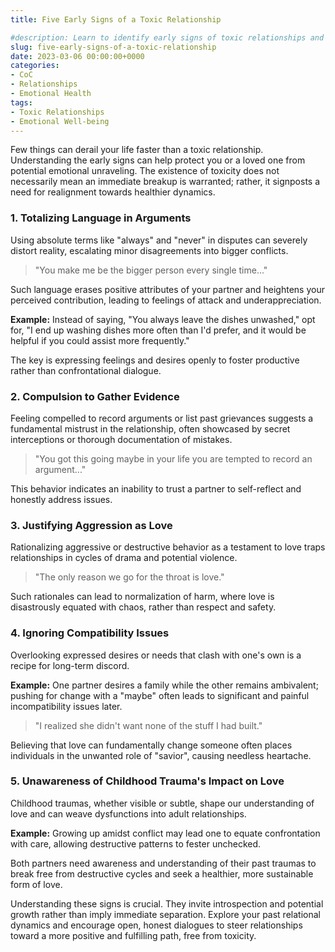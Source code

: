 ```yaml
---
title: Five Early Signs of a Toxic Relationship

#description: Learn to identify early signs of toxic relationships and protect your emotional well-being. Understand the indicators and take steps towards healthier interactions.
slug: five-early-signs-of-a-toxic-relationship
date: 2023-03-06 00:00:00+0000
categories:
- CoC
- Relationships
- Emotional Health
tags:
- Toxic Relationships
- Emotional Well-being
---
```


Few things can derail your life faster than a toxic relationship. Understanding the early signs can help protect you or a loved one from potential emotional unraveling. The existence of toxicity does not necessarily mean an immediate breakup is warranted; rather, it signposts a need for realignment towards healthier dynamics.

### 1. **Totalizing Language in Arguments**

Using absolute terms like "always" and "never" in disputes can severely distort reality, escalating minor disagreements into bigger conflicts.

> "You make me be the bigger person every single time..."

Such language erases positive attributes of your partner and heightens your perceived contribution, leading to feelings of attack and underappreciation.

**Example:** Instead of saying, "You always leave the dishes unwashed," opt for, "I end up washing dishes more often than I'd prefer, and it would be helpful if you could assist more frequently."

The key is expressing feelings and desires openly to foster productive rather than confrontational dialogue.

### 2. **Compulsion to Gather Evidence**

Feeling compelled to record arguments or list past grievances suggests a fundamental mistrust in the relationship, often showcased by secret interceptions or thorough documentation of mistakes.

> "You got this going maybe in your life you are tempted to record an argument..."

This behavior indicates an inability to trust a partner to self-reflect and honestly address issues.

### 3. **Justifying Aggression as Love**

Rationalizing aggressive or destructive behavior as a testament to love traps relationships in cycles of drama and potential violence.

> "The only reason we go for the throat is love."

Such rationales can lead to normalization of harm, where love is disastrously equated with chaos, rather than respect and safety.

### 4. **Ignoring Compatibility Issues**

Overlooking expressed desires or needs that clash with one's own is a recipe for long-term discord.

**Example:** One partner desires a family while the other remains ambivalent; pushing for change with a "maybe" often leads to significant and painful incompatibility issues later.

> "I realized she didn't want none of the stuff I had built."

Believing that love can fundamentally change someone often places individuals in the unwanted role of "savior", causing needless heartache.

### 5. **Unawareness of Childhood Trauma's Impact on Love**

Childhood traumas, whether visible or subtle, shape our understanding of love and can weave dysfunctions into adult relationships.

**Example:** Growing up amidst conflict may lead one to equate confrontation with care, allowing destructive patterns to fester unchecked.

Both partners need awareness and understanding of their past traumas to break free from destructive cycles and seek a healthier, more sustainable form of love.

Understanding these signs is crucial. They invite introspection and potential growth rather than imply immediate separation. Explore your past relational dynamics and encourage open, honest dialogues to steer relationships toward a more positive and fulfilling path, free from toxicity.
